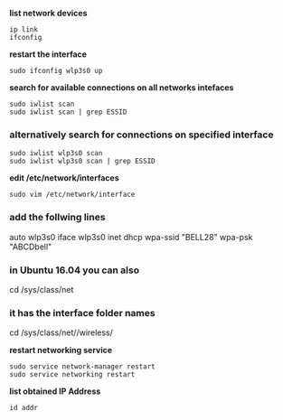 
**list network devices**

    ip link
    ifconfig

**restart the interface**

    sudo ifconfig wlp3s0 up

**search for available connections on all networks intefaces**

    sudo iwlist scan
    sudo iwlist scan | grep ESSID

### alternatively search for connections on specified interface

    sudo iwlist wlp3s0 scan
    sudo iwlist wlp3s0 scan | grep ESSID

**edit /etc/network/interfaces**

    sudo vim /etc/network/interface

### add the follwing lines   

 auto wlp3s0
 iface wlp3s0 inet dhcp
    wpa-ssid "BELL28"
    wpa-psk "ABCDbell"

### in Ubuntu 16.04 you can also
   
   cd /sys/class/net
   
### it has the interface folder names 
   
   cd /sys/class/net/<wireless-interface>/wireless/
   
**restart networking service**

    sudo service network-manager restart
    sudo service networking restart      

**list obtained IP Address**

    id addr
